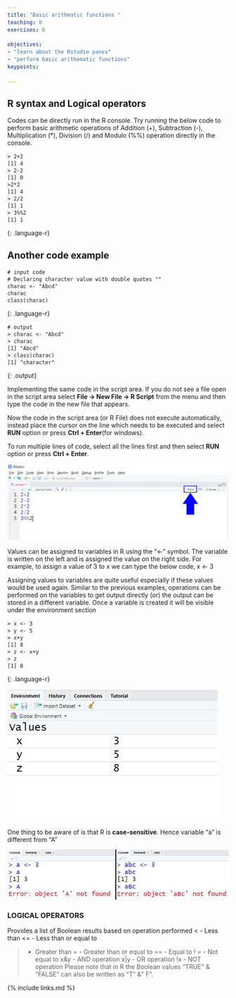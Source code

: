 ```yaml
---
title: "Basic arithmatic functions "
teaching: 0
exercises: 0

objectives:
- "learn about the Rstudio panes"
- "perform basic arithematic functions"
keypoints:

---
```

## R syntax and Logical operators 
Codes can be directly run in the R console. Try running the below code to perform basic 
arithmetic operations of Addition (+), Subtraction (-), Multiplication (*), Division (/) and Modulo (%%) 
operation directly in the console.
 ~~~
 > 2+2
 [1] 4
 > 2-2
 [1] 0
 >2*2
 [1] 4
 > 2/2
 [1] 1
 > 3%%2
 [1] 1

 ~~~
{: .language-r}

## Another code example
~~~
# input code
# Declaring character value with double quotes ""
charac <- "Abcd"
charac
class(charac)
~~~
{: .language-r}

~~~
# output
> charac <- "Abcd"
> charac
[1] "Abcd"
> class(charac)
[1] "character"
~~~
{: .output}

Implementing the same code in the script area. If you do not see a file open in the script 
area select **File → New File → R Script** from the menu and then type the code in the new file that appears.

Now the code in the script area (or R File) does not execute automatically, instead place 
the cursor on the line which needs to be executed and select **RUN** option or press **Ctrl + Enter**(for windows). 

To run multiple lines of code, select all the lines first and then select **RUN** option or press **Ctrl + Enter**.

![run command](../fig/02-run-command.jpg)

Values can be assigned to variables in R using the “<-” symbol. The variable is written on the left 
and is assigned the value on the right side. For example, to assign a value of 3 to x we can type the below code, 
x <- 3 

Assigning values to variables are quite useful especially if these values would be used again. 
Similar to the previous examples, operations can be performed on the variables to get output 
directly (or) the output can be stored in a different variable. 
Once a variable is created it will be visible under the environment section
~~~
> x <- 3
> y <- 5
> x+y
[1] 8
> z <- x+y
> z
[1] 8

 ~~~
{: .language-r}

![environment pane](../fig/02-environment-pane.jpg)

One thing to be aware of is that R is **case-sensitive**. Hence variable “a” is different from “A”

![error message](../fig/02-error-messgae.jpg)

### LOGICAL OPERATORS
Provides a list of Boolean results based on operation performed 
< - Less than
 <= - Less than or equal to 
> - Greater than
 >= - Greater than or equal to 
== - Equal to
! = - Not equal to
 x&y - AND operation
 x|y - OR operation 
!x - NOT operation
Please note that in R the Boolean values “TRUE” & “FALSE” can also be written as “T” &” F”.



{% include links.md %}
